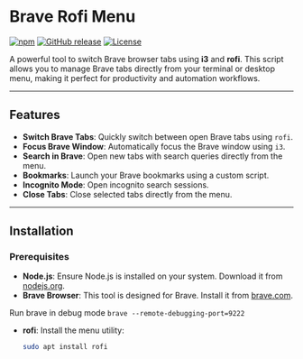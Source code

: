 # Brave Rofi Menu

[![npm](https://img.shields.io/npm/v/brave-rofi-menu)](https://www.npmjs.com/package/brave-rofi-menu)
[![GitHub release](https://img.shields.io/github/release/antlis/brave-rofi-menu)](https://github.com/antlis/brave-rofi-menu/releases)
[![License](https://img.shields.io/github/license/antlis/brave-rofi-menu)](https://github.com/antlis/brave-rofi-menu/blob/master/LICENSE)

A powerful tool to switch Brave browser tabs using **i3** and **rofi**. This script allows you to manage Brave tabs directly from your terminal or desktop menu, making it perfect for productivity and automation workflows.

---

## Features

- **Switch Brave Tabs**: Quickly switch between open Brave tabs using `rofi`.
- **Focus Brave Window**: Automatically focus the Brave window using `i3`.
- **Search in Brave**: Open new tabs with search queries directly from the menu.
- **Bookmarks**: Launch your Brave bookmarks using a custom script.
- **Incognito Mode**: Open incognito search sessions.
- **Close Tabs**: Close selected tabs directly from the menu.

---

## Installation

### Prerequisites

- **Node.js**: Ensure Node.js is installed on your system. Download it from [nodejs.org](https://nodejs.org/).
- **Brave Browser**: This tool is designed for Brave. Install it from [brave.com](https://brave.com/).

Run brave in debug mode `brave --remote-debugging-port=9222`
- **rofi**: Install the menu utility:
  ```bash
  sudo apt install rofi
